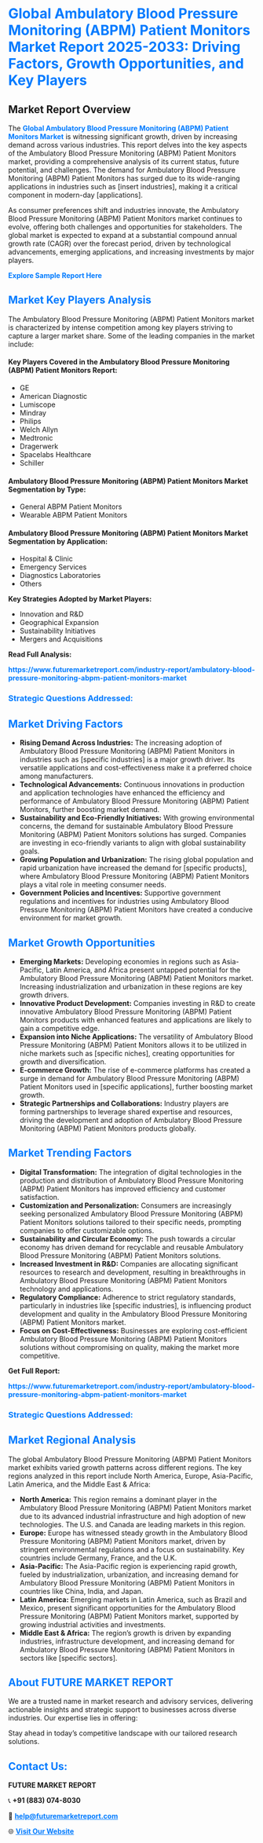 <h1 style="color: #007BFF;">Global Ambulatory Blood Pressure Monitoring (ABPM) Patient Monitors Market Report 2025-2033: Driving Factors, Growth Opportunities, and Key Players</h1>

<section id="overview">
<h2>Market Report Overview</h2>
<p>The <a href="https://www.futuremarketreport.com/industry-report/ambulatory-blood-pressure-monitoring-abpm-patient-monitors-market" style="color: #007BFF; text-decoration: none;"><strong>Global Ambulatory Blood Pressure Monitoring (ABPM) Patient Monitors Market</strong></a> is witnessing significant growth, driven by increasing demand across various industries. This report delves into the key aspects of the Ambulatory Blood Pressure Monitoring (ABPM) Patient Monitors market, providing a comprehensive analysis of its current status, future potential, and challenges. The demand for Ambulatory Blood Pressure Monitoring (ABPM) Patient Monitors has surged due to its wide-ranging applications in industries such as [insert industries], making it a critical component in modern-day [applications].</p>
<p>As consumer preferences shift and industries innovate, the Ambulatory Blood Pressure Monitoring (ABPM) Patient Monitors market continues to evolve, offering both challenges and opportunities for stakeholders. The global market is expected to expand at a substantial compound annual growth rate (CAGR) over the forecast period, driven by technological advancements, emerging applications, and increasing investments by major players.</p>
</section>

<section id="overview">
<p><a href="https://www.futuremarketreport.com/request-sample/reportId=103329" style="color: #007BFF; text-decoration: none;"><strong>Explore Sample Report Here</strong></a></p>
</section>

<section id="key-players">
<h2 style="color: #007BFF;">Market Key Players Analysis</h2>
<p>The Ambulatory Blood Pressure Monitoring (ABPM) Patient Monitors market is characterized by intense competition among key players striving to capture a larger market share. Some of the leading companies in the market include:</p>
<h4>Key Players Covered in the Ambulatory Blood Pressure Monitoring (ABPM) Patient Monitors Report:</h4>
<ul><li>GE</li><li>American Diagnostic</li><li>Lumiscope</li><li>Mindray</li><li>Philips</li><li>Welch Allyn</li><li>Medtronic</li><li>Dragerwerk</li><li>Spacelabs Healthcare</li><li>Schiller</li></ul>
<h4>Ambulatory Blood Pressure Monitoring (ABPM) Patient Monitors Market Segmentation by Type:</h4>
<ul><li>General ABPM Patient Monitors</li><li>Wearable ABPM Patient Monitors</li></ul>

<h4>Ambulatory Blood Pressure Monitoring (ABPM) Patient Monitors Market Segmentation by Application:</h4>
<ul><li>Hospital &amp; Clinic</li><li>Emergency Services</li><li>Diagnostics Laboratories</li><li>Others</li></ul>
<p><strong>Key Strategies Adopted by Market Players:</strong></p>
<ul>
<li>Innovation and R&D</li>
<li>Geographical Expansion</li>
<li>Sustainability Initiatives</li>
<li>Mergers and Acquisitions</li>
</ul>
</section>

<section>
<p><strong>Read Full Analysis: </strong></p><a href="https://www.futuremarketreport.com/industry-report/ambulatory-blood-pressure-monitoring-abpm-patient-monitors-market" style="color: #007BFF; text-decoration: none;"><strong>https://www.futuremarketreport.com/industry-report/ambulatory-blood-pressure-monitoring-abpm-patient-monitors-market</strong></a>
<h3 style="color: #007BFF;">Strategic Questions Addressed:</h3>
</section>

<section id="driving-factors">
<h2 style="color: #007BFF;">Market Driving Factors</h2>
<ul>
<li><strong>Rising Demand Across Industries:</strong> The increasing adoption of Ambulatory Blood Pressure Monitoring (ABPM) Patient Monitors in industries such as [specific industries] is a major growth driver. Its versatile applications and cost-effectiveness make it a preferred choice among manufacturers.</li>
<li><strong>Technological Advancements:</strong> Continuous innovations in production and application technologies have enhanced the efficiency and performance of Ambulatory Blood Pressure Monitoring (ABPM) Patient Monitors, further boosting market demand.</li>
<li><strong>Sustainability and Eco-Friendly Initiatives:</strong> With growing environmental concerns, the demand for sustainable Ambulatory Blood Pressure Monitoring (ABPM) Patient Monitors solutions has surged. Companies are investing in eco-friendly variants to align with global sustainability goals.</li>
<li><strong>Growing Population and Urbanization:</strong> The rising global population and rapid urbanization have increased the demand for [specific products], where Ambulatory Blood Pressure Monitoring (ABPM) Patient Monitors plays a vital role in meeting consumer needs.</li>
<li><strong>Government Policies and Incentives:</strong> Supportive government regulations and incentives for industries using Ambulatory Blood Pressure Monitoring (ABPM) Patient Monitors have created a conducive environment for market growth.</li>
</ul>
</section>

<section id="growth-opportunities">
<h2 style="color: #007BFF;">Market Growth Opportunities</h2>
<ul>
<li><strong>Emerging Markets:</strong> Developing economies in regions such as Asia-Pacific, Latin America, and Africa present untapped potential for the Ambulatory Blood Pressure Monitoring (ABPM) Patient Monitors market. Increasing industrialization and urbanization in these regions are key growth drivers.</li>
<li><strong>Innovative Product Development:</strong> Companies investing in R&D to create innovative Ambulatory Blood Pressure Monitoring (ABPM) Patient Monitors products with enhanced features and applications are likely to gain a competitive edge.</li>
<li><strong>Expansion into Niche Applications:</strong> The versatility of Ambulatory Blood Pressure Monitoring (ABPM) Patient Monitors allows it to be utilized in niche markets such as [specific niches], creating opportunities for growth and diversification.</li>
<li><strong>E-commerce Growth:</strong> The rise of e-commerce platforms has created a surge in demand for Ambulatory Blood Pressure Monitoring (ABPM) Patient Monitors used in [specific applications], further boosting market growth.</li>
<li><strong>Strategic Partnerships and Collaborations:</strong> Industry players are forming partnerships to leverage shared expertise and resources, driving the development and adoption of Ambulatory Blood Pressure Monitoring (ABPM) Patient Monitors products globally.</li>
</ul>
</section>

<section id="trending-factors">
<h2 style="color: #007BFF;">Market Trending Factors</h2>
<ul>
<li><strong>Digital Transformation:</strong> The integration of digital technologies in the production and distribution of Ambulatory Blood Pressure Monitoring (ABPM) Patient Monitors has improved efficiency and customer satisfaction.</li>
<li><strong>Customization and Personalization:</strong> Consumers are increasingly seeking personalized Ambulatory Blood Pressure Monitoring (ABPM) Patient Monitors solutions tailored to their specific needs, prompting companies to offer customizable options.</li>
<li><strong>Sustainability and Circular Economy:</strong> The push towards a circular economy has driven demand for recyclable and reusable Ambulatory Blood Pressure Monitoring (ABPM) Patient Monitors solutions.</li>
<li><strong>Increased Investment in R&D:</strong> Companies are allocating significant resources to research and development, resulting in breakthroughs in Ambulatory Blood Pressure Monitoring (ABPM) Patient Monitors technology and applications.</li>
<li><strong>Regulatory Compliance:</strong> Adherence to strict regulatory standards, particularly in industries like [specific industries], is influencing product development and quality in the Ambulatory Blood Pressure Monitoring (ABPM) Patient Monitors market.</li>
<li><strong>Focus on Cost-Effectiveness:</strong> Businesses are exploring cost-efficient Ambulatory Blood Pressure Monitoring (ABPM) Patient Monitors solutions without compromising on quality, making the market more competitive.</li>
</ul>
</section>

<section>
<p><strong>Get Full Report: </strong></p><a href="https://www.futuremarketreport.com/industry-report/ambulatory-blood-pressure-monitoring-abpm-patient-monitors-market" style="color: #007BFF; text-decoration: none;"><strong>https://www.futuremarketreport.com/industry-report/ambulatory-blood-pressure-monitoring-abpm-patient-monitors-market</strong></a>
<h3 style="color: #007BFF;">Strategic Questions Addressed:</h3>
</section>


<section id="regional-analysis">
<h2 style="color: #007BFF;">Market Regional Analysis</h2>
<p>The global Ambulatory Blood Pressure Monitoring (ABPM) Patient Monitors market exhibits varied growth patterns across different regions. The key regions analyzed in this report include North America, Europe, Asia-Pacific, Latin America, and the Middle East & Africa:</p>
<ul>
<li><strong>North America:</strong> This region remains a dominant player in the Ambulatory Blood Pressure Monitoring (ABPM) Patient Monitors market due to its advanced industrial infrastructure and high adoption of new technologies. The U.S. and Canada are leading markets in this region.</li>
<li><strong>Europe:</strong> Europe has witnessed steady growth in the Ambulatory Blood Pressure Monitoring (ABPM) Patient Monitors market, driven by stringent environmental regulations and a focus on sustainability. Key countries include Germany, France, and the U.K.</li>
<li><strong>Asia-Pacific:</strong> The Asia-Pacific region is experiencing rapid growth, fueled by industrialization, urbanization, and increasing demand for Ambulatory Blood Pressure Monitoring (ABPM) Patient Monitors in countries like China, India, and Japan.</li>
<li><strong>Latin America:</strong> Emerging markets in Latin America, such as Brazil and Mexico, present significant opportunities for the Ambulatory Blood Pressure Monitoring (ABPM) Patient Monitors market, supported by growing industrial activities and investments.</li>
<li><strong>Middle East & Africa:</strong> The region’s growth is driven by expanding industries, infrastructure development, and increasing demand for Ambulatory Blood Pressure Monitoring (ABPM) Patient Monitors in sectors like [specific sectors].</li>
</ul>
</section>

<footer>
<h2 style="color: #007BFF;">About FUTURE MARKET REPORT</h2>
<p>We are a trusted name in market research and advisory services, delivering actionable insights and strategic support to businesses across diverse industries. Our expertise lies in offering:</p>

<p>Stay ahead in today’s competitive landscape with our tailored research solutions.</p>

<h2 style="color: #007BFF;">Contact Us:</h2>
<p><strong>FUTURE MARKET REPORT</strong></p>
<p>📞 <strong>+91 (883) 074-8030</strong></p>
<p>📧 <strong><a href="mailto:help@futuremarketreport.com" style="color: #007BFF;">help@futuremarketreport.com</a></strong></p>
<p>🌐 <strong><a href="https://www.futuremarketreport.com/" style="color: #007BFF;">Visit Our Website</a></strong></p>
</footer>